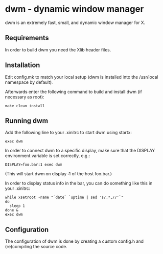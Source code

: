 # dwm - dynamic window manager
dwm is an extremely fast, small, and dynamic window manager for X.


## Requirements
In order to build dwm you need the Xlib header files.


## Installation
Edit config.mk to match your local setup (dwm is installed into
the /usr/local namespace by default).

Afterwards enter the following command to build and install dwm (if
necessary as root):

```
make clean install
```


## Running dwm
Add the following line to your .xinitrc to start dwm using startx:

```
exec dwm
```

In order to connect dwm to a specific display, make sure that
the DISPLAY environment variable is set correctly, e.g.:

```
DISPLAY=foo.bar:1 exec dwm
```

(This will start dwm on display :1 of the host foo.bar.)

In order to display status info in the bar, you can do something
like this in your .xinitrc:

```
while xsetroot -name "`date` `uptime | sed 's/.*,//'`"
do
  sleep 1
done &
exec dwm
```


## Configuration
The configuration of dwm is done by creating a custom config.h
and (re)compiling the source code.
